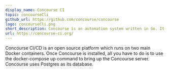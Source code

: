 ```yaml
---
display_name: Concourse CI
topic: concourseCli
github_url: https://github.com/concourse/concourse
logo: concourseCli.png
short_description: Concourse is an automation system written in Go. It is most commonly used for CI/CD, and is built to scale to any kind of automation pipeline, from simple to complex.
url: https://concourse-ci.org/
---
```

Concourse CI/CD is an open source platform which runs on two main Docker containers. Once Concourse is installed, all you have to do is to use the docker-compose up command to bring up the Concourse server. Concourse uses Postgres as its database.

